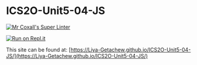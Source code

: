 # ICS2O-Unit5-04-JS

[![Mr Coxall's Super Linter](https://github.com/Liya-Getachew/ICS2O-Unit5-04-JS/workflows/Mr%20Coxall's%20Super%20Linter/badge.svg)](https://github.com/Liya-Getachew/ICS2O-Unit5-04-JS/actions)

[![Run on Repl.it](https://repl.it/badge/github/Liya-Getachew/ICS2O-Unit5-04-JS)](https://repl.it/github/Liya-Getachew/ICS2O-Unit5-04-JS)

This site can be found at: [https://Liya-Getachew.github.io/ICS2O-Unit5-04-JS/](https://Liya-Getachew.github.io/ICS2O-Unit5-04-JS/)
